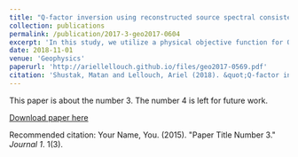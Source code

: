 ```yaml
---
title: "Q-factor inversion using reconstructed source spectral consistency"
collection: publications
permalink: /publication/2017-3-geo2017-0604
excerpt: 'In this study, we utilize a physical objective function for Q-factor inversion. Assuming correct velocity and attenuation models, back-propagation of recorded data should have the same spectral content at the source location. This property is used in a global optimization scheme, allowing for high-resolution Q-model recovery.'
date: 2018-11-01
venue: 'Geophysics'
paperurl: 'http://ariellellouch.github.io/files/geo2017-0569.pdf'
citation: 'Shustak, Matan and Lellouch, Ariel (2018). &quot;Q-factor inversion using reconstructed source spectral consistency&quot; <i>Geophysics</i>. 83(6).'
---
```

This paper is about the number 3. The number 4 is left for future work.

[Download paper here](http://ariellellouch.github.io/files/Lgeo2017-0604.pdf)

Recommended citation: Your Name, You. (2015). "Paper Title Number 3." <i>Journal 1</i>. 1(3).